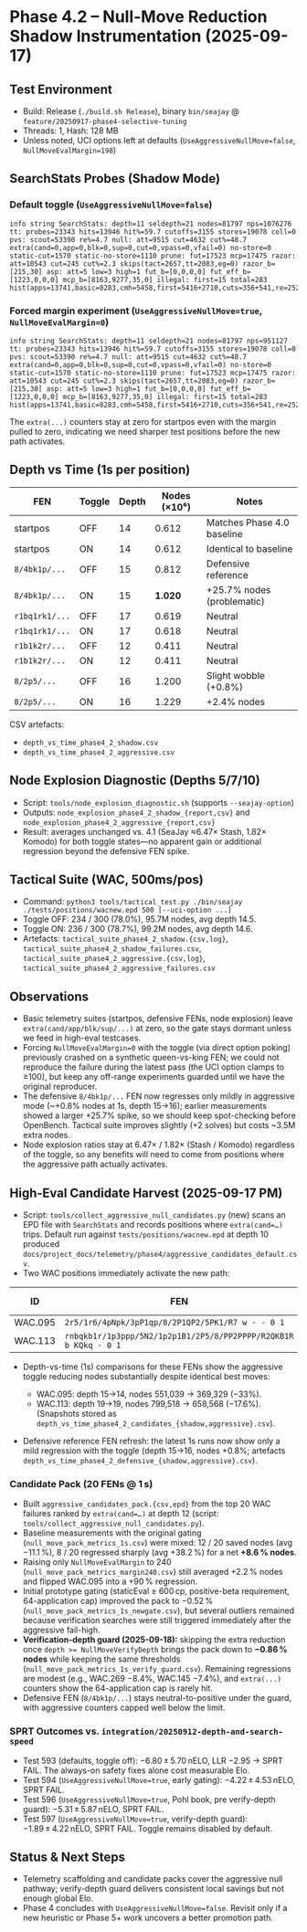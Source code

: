 # Phase 4.2 – Null-Move Reduction Shadow Instrumentation (2025-09-17)

## Test Environment
- Build: Release (`./build.sh Release`), binary `bin/seajay` @ `feature/20250917-phase4-selective-tuning`
- Threads: 1, Hash: 128 MB
- Unless noted, UCI options left at defaults (`UseAggressiveNullMove=false`, `NullMoveEvalMargin=198`)

## SearchStats Probes (Shadow Mode)

### Default toggle (`UseAggressiveNullMove=false`)
```
info string SearchStats: depth=11 seldepth=21 nodes=81797 nps=1076276 tt: probes=23343 hits=13946 hit%=59.7 cutoffs=3155 stores=19078 coll=0 pvs: scout=53390 re%=4.7 null: att=9515 cut=4632 cut%=48.7 extra(cand=0,app=0,blk=0,sup=0,cut=0,vpass=0,vfail=0) no-store=0 static-cut=1570 static-no-store=1110 prune: fut=17523 mcp=17475 razor: att=10543 cut=245 cut%=2.3 skips(tact=2657,tt=2083,eg=0) razor_b=[215,30] asp: att=5 low=3 high=1 fut_b=[0,0,0,0] fut_eff_b=[1223,0,0,0] mcp_b=[8163,9277,35,0] illegal: first=15 total=283 hist(apps=13741,basic=8283,cmh=5458,first=5416+2710,cuts=356+541,re=2522)
```

### Forced margin experiment (`UseAggressiveNullMove=true`, `NullMoveEvalMargin=0`)
```
info string SearchStats: depth=11 seldepth=21 nodes=81797 nps=951127 tt: probes=23343 hits=13946 hit%=59.7 cutoffs=3155 stores=19078 coll=0 pvs: scout=53390 re%=4.7 null: att=9515 cut=4632 cut%=48.7 extra(cand=0,app=0,blk=0,sup=0,cut=0,vpass=0,vfail=0) no-store=0 static-cut=1570 static-no-store=1110 prune: fut=17523 mcp=17475 razor: att=10543 cut=245 cut%=2.3 skips(tact=2657,tt=2083,eg=0) razor_b=[215,30] asp: att=5 low=3 high=1 fut_b=[0,0,0,0] fut_eff_b=[1223,0,0,0] mcp_b=[8163,9277,35,0] illegal: first=15 total=283 hist(apps=13741,basic=8283,cmh=5458,first=5416+2710,cuts=356+541,re=2522)
```

The `extra(...)` counters stay at zero for startpos even with the margin pulled to zero, indicating we need sharper test positions before the new path activates.

## Depth vs Time (1s per position)

| FEN | Toggle | Depth | Nodes (×10⁶) | Notes |
| --- | --- | --- | --- | --- |
| startpos | OFF | 14 | 0.612 | Matches Phase 4.0 baseline |
| startpos | ON  | 14 | 0.612 | Identical to baseline |
| `8/4bk1p/...` | OFF | 15 | 0.812 | Defensive reference |
| `8/4bk1p/...` | ON  | 15 | **1.020** | +25.7% nodes (problematic) |
| `r1bq1rk1/...` | OFF | 17 | 0.619 | Neutral |
| `r1bq1rk1/...` | ON  | 17 | 0.618 | Neutral |
| `r1b1k2r/...` | OFF | 12 | 0.411 | Neutral |
| `r1b1k2r/...` | ON  | 12 | 0.411 | Neutral |
| `8/2p5/...` | OFF | 16 | 1.200 | Slight wobble (+0.8%) |
| `8/2p5/...` | ON  | 16 | 1.229 | +2.4% nodes |

CSV artefacts:
- `depth_vs_time_phase4_2_shadow.csv`
- `depth_vs_time_phase4_2_aggressive.csv`

## Node Explosion Diagnostic (Depths 5/7/10)
- Script: `tools/node_explosion_diagnostic.sh` (supports `--seajay-option`)
- Outputs: `node_explosion_phase4_2_shadow_{report,csv}` and `node_explosion_phase4_2_aggressive_{report,csv}`
- Result: averages unchanged vs. 4.1 (SeaJay ≈6.47× Stash, 1.82× Komodo) for both toggle states—no apparent gain or additional regression beyond the defensive FEN spike.

## Tactical Suite (WAC, 500ms/pos)
- Command: `python3 tools/tactical_test.py ./bin/seajay ./tests/positions/wacnew.epd 500 [--uci-option ...]`
- Toggle OFF: 234 / 300 (78.0%), 95.7M nodes, avg depth 14.5.
- Toggle ON: 236 / 300 (78.7%), 99.2M nodes, avg depth 14.6.
- Artefacts: `tactical_suite_phase4_2_shadow.{csv,log}`, `tactical_suite_phase4_2_shadow_failures.csv`, `tactical_suite_phase4_2_aggressive.{csv,log}`, `tactical_suite_phase4_2_aggressive_failures.csv`

## Observations
- Basic telemetry suites (startpos, defensive FENs, node explosion) leave `extra(cand/app/blk/sup/...)` at zero, so the gate stays dormant unless we feed in high-eval testcases.
- Forcing `NullMoveEvalMargin=0` with the toggle (via direct option poking) previously crashed on a synthetic queen-vs-king FEN; we could not reproduce the failure during the latest pass (the UCI option clamps to ≥100), but keep any off-range experiments guarded until we have the original reproducer.
- The defensive `8/4bk1p/...` FEN now regresses only mildly in aggressive mode (~+0.8% nodes at 1s, depth 15→16); earlier measurements showed a larger +25.7% spike, so we should keep spot-checking before OpenBench. Tactical suite improves slightly (+2 solves) but costs ~3.5M extra nodes.
- Node explosion ratios stay at 6.47× / 1.82× (Stash / Komodo) regardless of the toggle, so any benefits will need to come from positions where the aggressive path actually activates.

## High-Eval Candidate Harvest (2025-09-17 PM)
- Script: `tools/collect_aggressive_null_candidates.py` (new) scans an EPD file with `SearchStats` and records positions where `extra(cand=…)` trips. Default run against `tests/positions/wacnew.epd` at depth 10 produced `docs/project_docs/telemetry/phase4/aggressive_candidates_default.csv`.
- Two WAC positions immediately activate the new path:

| ID | FEN | Candidates | Applied | Cutoffs | Verify Passes | Score (cp) |
| --- | --- | --- | --- | --- | --- | --- |
| WAC.095 | `2r5/1r6/4pNpk/3pP1qp/8/2P1QP2/5PK1/R7 w - - 0 1` | 4 | 4 | 4 | 4 | +447 |
| WAC.113 | `rnbqkb1r/1p3ppp/5N2/1p2p1B1/2P5/8/PP2PPPP/R2QKB1R b KQkq - 0 1` | 1 | 1 | 0 | 0 | +179 |

- Depth-vs-time (1s) comparisons for these FENs show the aggressive toggle reducing nodes substantially despite identical best moves:
  - WAC.095: depth 15→14, nodes 551,039 → 369,329 (−33%).
  - WAC.113: depth 19→19, nodes 799,518 → 658,568 (−17.6%).
  (Snapshots stored as `depth_vs_time_phase4_2_candidates_{shadow,aggressive}.csv`).

- Defensive reference FEN refresh: the latest 1s runs now show only a mild regression with the toggle (depth 15→16, nodes +0.8%; artefacts `depth_vs_time_phase4_2_defensive_{shadow,aggressive}.csv`).

### Candidate Pack (20 FENs @ 1 s)
- Built `aggressive_candidates_pack.{csv,epd}` from the top 20 WAC failures ranked by `extra(cand=…)` at depth 12 (script: `tools/collect_aggressive_null_candidates.py`).
- Baseline measurements with the original gating (`null_move_pack_metrics_1s.csv`) were mixed: 12 / 20 saved nodes (avg −11.1 %), 8 / 20 regressed sharply (avg +38.2 %) for a net **+8.6 % nodes**.
- Raising only `NullMoveEvalMargin` to 240 (`null_move_pack_metrics_margin240.csv`) still averaged +2.2 % nodes and flipped WAC.095 into a +90 % regression.
- Initial prototype gating (staticEval ≥ 600 cp, positive-beta requirement, 64-application cap) improved the pack to −0.52 % (`null_move_pack_metrics_1s_newgate.csv`), but several outliers remained because verification searches were still triggered immediately after the aggressive fail-high.
- **Verification-depth guard (2025-09-18):** skipping the extra reduction once `depth >= NullMoveVerifyDepth` brings the pack down to **−0.86 % nodes** while keeping the same thresholds (`null_move_pack_metrics_1s_verify_guard.csv`). Remaining regressions are modest (e.g., WAC.269 −8.4%, WAC.145 −7.4%), and `extra(...)` counters show the 64-application cap is rarely hit.
- Defensive FEN (`8/4bk1p/...`) stays neutral-to-positive under the guard, with aggressive counters capped well below the limit.

### SPRT Outcomes vs. `integration/20250912-depth-and-search-speed`
- Test 593 (defaults, toggle off): −6.80 ± 5.70 nELO, LLR −2.95 → SPRT FAIL. The always-on safety fixes alone cost measurable Elo.
- Test 594 (`UseAggressiveNullMove=true`, early gating): −4.22 ± 4.53 nELO, SPRT FAIL.
- Test 596 (`UseAggressiveNullMove=true`, Pohl book, pre verify-depth guard): −5.31 ± 5.87 nELO, SPRT FAIL.
- Test 597 (`UseAggressiveNullMove=true`, verify-depth guard): −1.89 ± 4.22 nELO, SPRT FAIL. Toggle remains disabled by default.

## Status & Next Steps
- Telemetry scaffolding and candidate packs cover the aggressive null pathway; verify-depth guard delivers consistent local savings but not enough global Elo.
- Phase 4 concludes with `UseAggressiveNullMove=false`. Revisit only if a new heuristic or Phase 5+ work uncovers a better promotion path.
